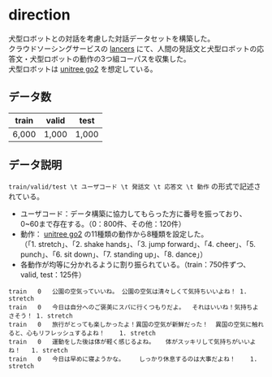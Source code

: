 # direction
犬型ロボットとの対話を考慮した対話データセットを構築した。<br>
クラウドソーシングサービスの [lancers](https://www.lancers.jp/) にて、人間の発話文と犬型ロボットの応答文・犬型ロボットの動作の3つ組コーパスを収集した。<br>
犬型ロボットは [unitree go2](https://www.unitree.com/go2) を想定している。<br>


## データ数
| train | valid | test  |
| ----- | ----- | ----- |
| 6,000 | 1,000 | 1,000 |


## データ説明
`train/valid/test \t ユーザコード \t 発話文 \t 応答文 \t 動作` の形式で記述されている。<br>
- ユーザコード：データ構築に協力してもらった方に番号を振っており、0~60まで存在する。（0：800件、その他：120件）<br>
- 動作： [unitree go2](https://www.unitree.com/go2) の11種類の動作から8種類を設定した。<br>（「1. stretch」、「2. shake hands」、「3. jump forward」、「4. cheer」、「5. punch」、「6. sit down」、「7. standing up」、「8. dance」）<br>
- 各動作が均等に分かれるように割り振られている。（train：750件ずつ、valid, test：125件）<br>

```
train	0	公園の空気っていいね。	公園の空気は清々しくて気持ちいいよね！	1. stretch
train	0	今日は自分へのご褒美にスパに行くつもりだよ。	それはいいね！気持ちよさそう！	1. stretch
train	0	旅行がとっても楽しかったよ！異国の空気が新鮮だった！	異国の空気に触れると、心もリフレッシュするよね！	1. stretch
train	0	運動をした後は体が軽く感じるよね。	体がスッキリして気持ちがいいよね！	1. stretch
train	0	今日は早めに寝ようかな。	しっかり休息するのは大事だよね！	1. stretch
```
